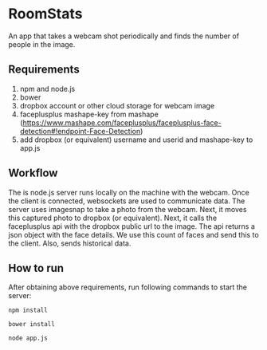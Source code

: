 # RoomStats
An app that takes a webcam shot periodically and finds the number of people in the image.

## Requirements
1. npm and node.js
2. bower
3. dropbox account or other cloud storage for webcam image
4. faceplusplus mashape-key from mashape (https://www.mashape.com/faceplusplus/faceplusplus-face-detection#!endpoint-Face-Detection)
5. add dropbox (or equivalent) username and userid and mashape-key to app.js

## Workflow
The is node.js server runs locally on the machine with the webcam.
Once the client is connected, websockets are used to communicate data.
The server uses imagesnap to take a photo from the webcam. Next, it moves this captured photo to dropbox (or equivalent). Next, it calls the faceplusplus api with the dropbox public url to the image. 
The api returns a json object with the face details. We use this count of faces and send this to the client. Also, sends historical data.

## How to run
After obtaining above requirements, run following commands to start the server:

`npm install`

`bower install`

`node app.js`
